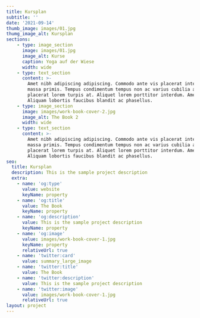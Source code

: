 ```yaml
---
title: Kursplan
subtitle: ''
date: '2021-09-14'
thumb_image: images/01.jpg
thumg_image_alt: Kursplan
sections:
    - type: image_section
      image: images/01.jpg
      image_alt: Kurse
      caption: Yoga auf der Wiese
      width: wide
    - type: text_section
      content: >-
        Amet nibh adipiscing adipiscing. Commodo ante vis placerat interdum massa
        massa primis. Tempus condimentum tempus non ac varius cubilia adipiscing
        placerat lorem turpis at. Aliquet lorem porttitor interdum. Amet lacus.
        Aliquam lobortis faucibus blandit ac phasellus.
    - type: image_section
      image: images/work-book-cover-2.jpg
      image_alt: The Book 2
      width: wide
    - type: text_section
      content: >-
        Amet nibh adipiscing adipiscing. Commodo ante vis placerat interdum massa
        massa primis. Tempus condimentum tempus non ac varius cubilia adipiscing
        placerat lorem turpis at. Aliquet lorem porttitor interdum. Amet lacus.
        Aliquam lobortis faucibus blandit ac phasellus.
seo:
  title: Kursplan
  description: This is the sample project description
  extra:
    - name: 'og:type'
      value: website
      keyName: property
    - name: 'og:title'
      value: The Book
      keyName: property
    - name: 'og:description'
      value: This is the sample project description
      keyName: property
    - name: 'og:image'
      value: images/work-book-cover-1.jpg
      keyName: property
      relativeUrl: true
    - name: 'twitter:card'
      value: summary_large_image
    - name: 'twitter:title'
      value: The Book
    - name: 'twitter:description'
      value: This is the sample project description
    - name: 'twitter:image'
      value: images/work-book-cover-1.jpg
      relativeUrl: true
layout: project
---
```

